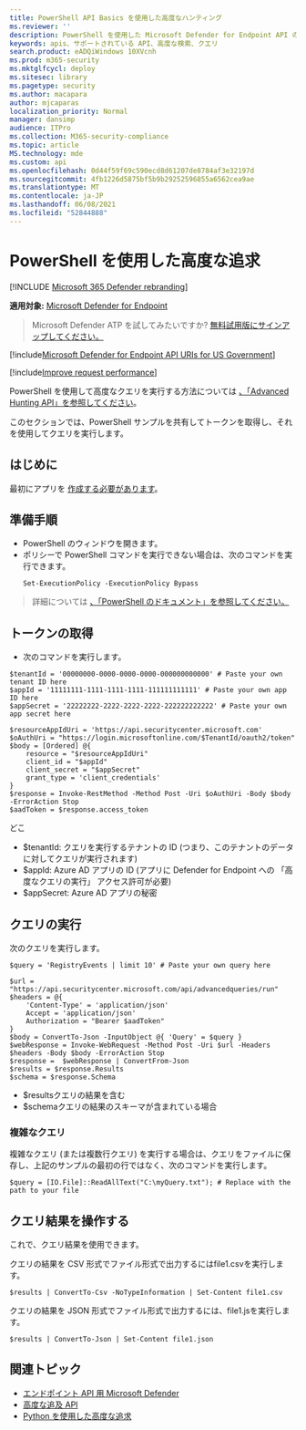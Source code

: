 ```yaml
---
title: PowerShell API Basics を使用した高度なハンティング
ms.reviewer: ''
description: PowerShell を使用した Microsoft Defender for Endpoint API のクエリの基本について説明します。
keywords: apis、サポートされている API、高度な検索、クエリ
search.product: eADQiWindows 10XVcnh
ms.prod: m365-security
ms.mktglfcycl: deploy
ms.sitesec: library
ms.pagetype: security
ms.author: macapara
author: mjcaparas
localization_priority: Normal
manager: dansimp
audience: ITPro
ms.collection: M365-security-compliance
ms.topic: article
MS.technology: mde
ms.custom: api
ms.openlocfilehash: 0d44f59f69c590ecd8d61207de8784af3e32197d
ms.sourcegitcommit: 4fb1226d5875bf5b9b29252596855a6562cea9ae
ms.translationtype: MT
ms.contentlocale: ja-JP
ms.lasthandoff: 06/08/2021
ms.locfileid: "52844888"
---
```

# <a name="advanced-hunting-using-powershell"></a>PowerShell を使用した高度な追求

[!INCLUDE [Microsoft 365 Defender rebranding](../../includes/microsoft-defender.md)]

**適用対象:** [Microsoft Defender for Endpoint](https://go.microsoft.com/fwlink/?linkid=2154037)

> Microsoft Defender ATP を試してみたいですか? [無料試用版にサインアップしてください。](https://www.microsoft.com/microsoft-365/windows/microsoft-defender-atp?ocid=docs-wdatp-exposedapis-abovefoldlink)

[!include[Microsoft Defender for Endpoint API URIs for US Government](../../includes/microsoft-defender-api-usgov.md)]

[!include[Improve request performance](../../includes/improve-request-performance.md)]

PowerShell を使用して高度なクエリを実行する方法については [、「Advanced Hunting API」を参照してください](run-advanced-query-api.md)。

このセクションでは、PowerShell サンプルを共有してトークンを取得し、それを使用してクエリを実行します。

## <a name="before-you-begin"></a>はじめに
最初にアプリを [作成する必要があります](apis-intro.md)。

## <a name="preparation-instructions"></a>準備手順

- PowerShell のウィンドウを開きます。
- ポリシーで PowerShell コマンドを実行できない場合は、次のコマンドを実行できます。
  ```
  Set-ExecutionPolicy -ExecutionPolicy Bypass
  ```

>詳細については [、「PowerShell のドキュメント」を参照してください。](/powershell/module/microsoft.powershell.security/set-executionpolicy)

## <a name="get-token"></a>トークンの取得

- 次のコマンドを実行します。

```
$tenantId = '00000000-0000-0000-0000-000000000000' # Paste your own tenant ID here
$appId = '11111111-1111-1111-1111-111111111111' # Paste your own app ID here
$appSecret = '22222222-2222-2222-2222-222222222222' # Paste your own app secret here

$resourceAppIdUri = 'https://api.securitycenter.microsoft.com'
$oAuthUri = "https://login.microsoftonline.com/$TenantId/oauth2/token"
$body = [Ordered] @{
    resource = "$resourceAppIdUri"
    client_id = "$appId"
    client_secret = "$appSecret"
    grant_type = 'client_credentials'
}
$response = Invoke-RestMethod -Method Post -Uri $oAuthUri -Body $body -ErrorAction Stop
$aadToken = $response.access_token
```

どこ
- $tenantId: クエリを実行するテナントの ID (つまり、このテナントのデータに対してクエリが実行されます)
- $appId: Azure AD アプリの ID (アプリに Defender for Endpoint への 「高度なクエリの実行」 アクセス許可が必要)
- $appSecret: Azure AD アプリの秘密

## <a name="run-query"></a>クエリの実行

次のクエリを実行します。

```
$query = 'RegistryEvents | limit 10' # Paste your own query here

$url = "https://api.securitycenter.microsoft.com/api/advancedqueries/run"
$headers = @{ 
    'Content-Type' = 'application/json'
    Accept = 'application/json'
    Authorization = "Bearer $aadToken" 
}
$body = ConvertTo-Json -InputObject @{ 'Query' = $query }
$webResponse = Invoke-WebRequest -Method Post -Uri $url -Headers $headers -Body $body -ErrorAction Stop
$response =  $webResponse | ConvertFrom-Json
$results = $response.Results
$schema = $response.Schema
```

- $resultsクエリの結果を含む
- $schemaクエリの結果のスキーマが含まれている場合

### <a name="complex-queries"></a>複雑なクエリ

複雑なクエリ (または複数行クエリ) を実行する場合は、クエリをファイルに保存し、上記のサンプルの最初の行ではなく、次のコマンドを実行します。

```
$query = [IO.File]::ReadAllText("C:\myQuery.txt"); # Replace with the path to your file
```

## <a name="work-with-query-results"></a>クエリ結果を操作する

これで、クエリ結果を使用できます。

クエリの結果を CSV 形式でファイル形式で出力するにはfile1.csvを実行します。

```
$results | ConvertTo-Csv -NoTypeInformation | Set-Content file1.csv
```

クエリの結果を JSON 形式でファイル形式で出力するには、file1.jsを実行します。

```
$results | ConvertTo-Json | Set-Content file1.json
```


## <a name="related-topic"></a>関連トピック
- [エンドポイント API 用 Microsoft Defender](apis-intro.md)
- [高度な追及 API](run-advanced-query-api.md)
- [Python を使用した高度な追求](run-advanced-query-sample-python.md)
